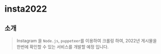 # insta2022
## 소개
> Instagram 을 `Node.js`, `puppeteer`를 이용하여 크롤링 하여, 2022년 게시물을 한번에 확인할 수 있는 서비스를 개발할 예정 입니다.
